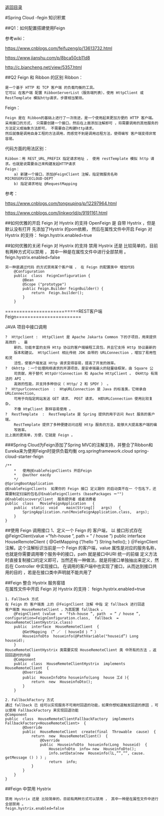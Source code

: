 <p>
    <a href="#" onclick="refreshContent('springcloud')">返回目录</a>
</p>

#Spring Cloud -fegin 知识积累

##Q1：如何配置搭建使用Feign 

参考wiki：

<a href="https://www.cnblogs.com/feifuzeng/p/13613732.html#" target="_blank">https://www.cnblogs.com/feifuzeng/p/13613732.html</a>

<a href="https://www.jianshu.com/p/8bca50cb11d8#" target="_blank">https://www.jianshu.com/p/8bca50cb11d8</a>

<a href="http://c.biancheng.net/view/5357.html#" target="_blank">http://c.biancheng.net/view/5357.html</a>


##Q2 Feign 和 Ribbon 的区别
Ribbon：

    是一个基于 HTTP 和 TCP 客户端 的负载均衡的工具。
    它可以 在客户端 配置 RibbonServerList（服务端列表），使用 HttpClient 或 RestTemplate 模拟http请求，步骤相当繁琐。

Feign：

    Feign 是在 Ribbon的基础上进行了一次改进，是一个使用起来更加方便的 HTTP 客户端。
    采用接口的方式， 只需要创建一个接口，然后在上面添加注解即可 ，将需要调用的其他服务的方法定义成抽象方法即可， 不需要自己构建http请求。
    然后就像是调用自身工程的方法调用，而感觉不到是调用远程方法，使得编写 客户端变得非常容易。

代码方面的用法区别：

    Ribbon：用 REST_URL_PREFIX 指定请求地址 ， 使用 restTemplate 模拟 http 请求。也就是说需要自己来构建发起HTTP请求
    Feign：
        a) 新建一个接口，添加@FeignClient 注解，指定微服务名称 MICROSERVICECLOUD-DEPT
        b) 指定请求地址 @RequestMapping

参考：

<a href="https://www.cnblogs.com/tongxuping/p/12297964.html#" target="_blank">https://www.cnblogs.com/tongxuping/p/12297964.html</a>

<a href="https://www.cnblogs.com/linkworld/p/9191161.html#" target="_blank">https://www.cnblogs.com/linkworld/p/9191161.html</a>

##如何优雅的开启 Feign 对 Hystrix 的支持
    OpenFeign 是 自带 Hystrix ，但是默认没有打开
    先添加了Hystrix 的pom依赖， 然后在属性文件中开启 Feign 对 Hystrix 的支持：
        feign.hystrix.enabled=true

##如何优雅的关闭 Feign 对 Hystrix 的支持
    禁用 Hystrix 还是 比较简单的，目前有两种方式可以禁用 ， 其中一种是在属性文件中进行全部禁用 。
    feign.hystrix.enabled=false 
    
    另一种是通过代码 的方式禁用某个客户端 ， 在 Feign 的配置类中 增加代码
        @Configuration 
        public  class  FeignConfiguration { 
            @Bean 
            @Scope ("prototype") 
            public Feign.Builder feignBuilder() { 
                return  Feign.builder(); 
            }
        }



    
==========================REST客户端 Feign=======================

JAVA 项目中接口调用

    ?  Httpclient :  HttpClient 是 Apache Jakarta Common 下的子项目，用来提供高效的 、 最
        新的、功能丰富的支持 Http 协议的客户端编程工具包，井且它支持 Http 协议最新的
        版本和建议。 HttpClient 相比传统 JDK 自带的 URLConnection ，增加了易用性和灵
        活性，使客户端发送 Http 请求变得容易，提高了开发的效率。
    ?  Okhttp ：一个处理网络请求的开源项目，是安卓端最火的轻量级框架，由 Square 公
        司贡献，用于替代 HttpUr!Connection 和 Apache HttpClient 。 OkHttp 有简洁的 API 、
        高效的性能，并支持多种协议（ Http/ 2 和 SPDY ） 。
    ?  Httpurlconnection  :  HtφURLConnection 是 Java 的标准类，它继承自 URLConnection,
        可用于向指定网站发送 GET 请求、 POST 请求。 H即URLConnection 使用比较复杂，
        不像 HtψClient 那样容易使用 。
    ?  RestTemplate  :  RestTemplate 是 Spring 提供的用于访问 Rest 服务的客户端，
        RestTemplate 提供了多种便捷访问远程 Http 服务的方法，能够大大提高客户端的编
        写效率。
    比上面的更简单，方便，它就是 Feign 。
    
    
###Spring	Cloud为Feign添加了Spring MVC的注解支持，并整合了Ribbon和Eureka来为使用Feign时提供负载均衡
	<dependency>
            <groupId>org.springframework.cloud</groupId>
            <artifactId>spring-cloud-starter-feign</artifactId>
    </dependency>
    
    /**
        *	使用@EnableFeignClients 开启Feign
        *	@author	eacdy
        */
    @SpringBootApplication
    @EnableFeignClients  如果你的 Feign 接口 定义跟你 的启动类不在一 个包名下，还需要制定扫描的包名＠EnableFeignClients (basePackages ＝"")
    @EnableDiscoveryClient  服务提供者 或者消费者
    public	class	MovieFeignApplication	{
        public	static	void	main(String[]	args)	{
            SpringApplication.run(MovieFeignApplication.class,	args);
        }
    }

##使用 Feign 调用接口
    1、定义一个 Feign 的 客户端， 以 接口形式存在
    @FeignClient(value  =”fsh-house ”, path  = ” / house ”) 
    public  interface  HouseRemoteClient  { 
        @GetMapping (”/hello ”} 
        String  hello(); 
    }
    ＠FeignClient 注解。这个注解标识当前是一个 Feign 的客户端，value 属性是对应的服务名称，也就是你需要调用哪个服务中的接口，path 就是接口中URI 统一的前缀
    定义方法时直接复制接口的定义即可，当然还有一种做法，就是将接口单独抽出来定义，然后在 Controller 中实现接口。
    在调用的客户端中也实现了接口，从而达到接口共用的目的 ，若是在接口类中声明就不能共用了
    
    
    
    
##Feign 整合 Hystrix 服务窑错    
    在属性文件中开启 Feign 对 Hystrix 的支持：
    feign.hystrix.enabled=true 
    
    1. Fallback 方式
    在 Feign 的 客户端类 上的 ＠FeignClient 注解 中指 定 fallback 进行回退
    客户端类 HouseRemoteClient ，为其配置 fallback 。
        @FeignClient (value  =  "fsh-house ”, path  = ” / house ”, configuration=FeignConfiguration.class,  fallback  =  HouseRemoteClientHystrix.class) 
        public  interface  HouseRemoteClient  { 
            @GetMapping （” ／ ｛ houseId ｝ ” ）
            HouseinfoDto  hosueinfo(@PathVariable("houseid”) Long  houseid); 
        }
    HouseRemoteClientHystrix 类需要实现 HouseRemoteClient 类 中所有的方法 ，返回回退时的内容     
        @Component 
        public  class  HouseRemoteClientHystrix  implements  HouseRemoteClient  { 
            @Override 
            public  HouseInfoDto hosueinfo(Long  house 工d ){ 
                return  new  HouseinfoDto();
            }
        }
        
    2. FallbackFactory 方式
    通过 fallback 已 经可以实现服务不可用时回退的功能，如果你想知道触发回退的原因 ，可以使用 FallbackFactory 来实现回退功能
    @Component 
    public  class  HouseRemoteClientFallbackFactory  implements FallbackFactory<HouseRemoteClient>  { 
            @Override 
            public  HouseRemoteClient  create(final  Throwable  cause)  { 
                return  new  HouseRemoteClient()  { 
                    @Override 
                    public  HouseinfoDto  hosueinfo(Long  houseid)  { 
                        HouseinfoDto  info= new  HouseinfoDto(); 
                        info.setData(new  Houseinfo(lL,””,””, cause. getMessage () ) ) ; 
                        return  info;
                }
            }
        }
    }
    
##Feign 中禁用 Hystrix    
  
    禁用 Hystrix 还是 比较简单的，目前有两种方式可以禁用 ， 其中一种是在属性文件中进行全部禁用 。
    feign.hystrix.enabled=false    